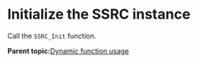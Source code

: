 # Initialize the SSRC instance

Call the `SSRC_Init` function.

**Parent topic:**[Dynamic function usage](../topics/dynamic_function_usage.md)


